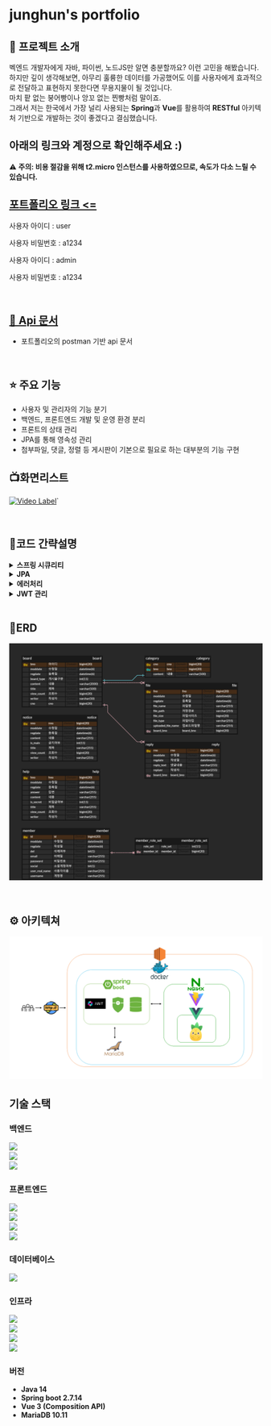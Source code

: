 #  junghun's portfolio

## 🤔 프로젝트 소개

벡엔드 개발자에게 자바, 파이썬, 노드JS만 알면 충분할까요? 이런 고민을 해봤습니다. </br>
하지만 깊이 생각해보면, 아무리 훌륭한 데이터를 가공했어도 이를 사용자에게 효과적으로 전달하고 표현하지 못한다면 무용지물이 될 것입니다. </br>
마치 팥 없는 붕어빵이나 앙꼬 없는 찐빵처럼 말이죠. </br>
그래서 저는 한국에서 가장 널리 사용되는 <b>Spring</b>과 <b>Vue</b>를 활용하여 <b>RESTful</b> 아키텍처 기반으로 개발하는 것이 좋겠다고 결심했습니다. </br>

## 아래의 링크와 계정으로 확인해주세요 :)

⚠️ <b>주의: 비용 절감을 위해 t2.micro 인스턴스를 사용하였으므로, 속도가 다소 느릴 수 있습니다. </b>
## <a href="http://13.210.146.57:1542" target="_blank"> 포트폴리오 링크 <= </a>

사용자 아이디 : user

사용자 비밀번호 : a1234 

사용자 아이디 : admin

사용자 비밀번호 : a1234


</br>

## <a href="https://documenter.getpostman.com/view/22369547/2sA3BoZWgk" target="_blank"> 📖 Api 문서</a>
- 포트폴리오의 postman 기반 api 문서

</br>


## ⭐ 주요 기능
- 사용자 및 관리자의 기능 분기
- 백엔드, 프론트엔드 개발 및 운영 환경 분리
- 프론트의 상태 관리
- JPA를 통해 영속성 관리
- 첨부파일, 댓글, 정렬 등 게시판이 기본으로 필요로 하는 대부분의 기능 구현


## 📺화면리스트
[![Video Label](http://img.youtube.com/vi/RQMLf9AyCbY/0.jpg)](https://youtu.be/RQMLf9AyCbY)`


</br>

## 📌코드 간략설명


<details>
<summary><b>스프링 시큐리티</b></summary>
<div markdown="1">

```java
/**
 * 1. 로그인은 CustomSecurityConfig의 APILoginFilter로부터 시작되며 "/login"으로 시작됩니다.
 * 2. tokenCheckFilter를 통해 요청의 header의 accessToken을 확인합니다.
 * 3. 1) accessToken의 유효기간이 만료된 경우 클라이언트에선 /api/refreshToken 요청합니다
      2) refreshToken이 유효할 경우 accessToken을 재발급하며 기타 정책에 의해 refreshToken를 관리합니다. 
 */
class CustomSecurityConfig{
    ...
	APILoginFilter apiLoginFilter = new APILoginFilter("/login");
		apiLoginFilter.setAuthenticationManager(authenticationManager);
		http.addFilterBefore(apiLoginFilter, UsernamePasswordAuthenticationFilter.class);
		
	ApiLoginSuccessHandler apiLoginSuccessHandler = new ApiLoginSuccessHandler(jwtUtil);
		apiLoginFilter.setAuthenticationSuccessHandler(apiLoginSuccessHandler);
		
    http.addFilterBefore(tokenCheckFilter(jwtUtil, userDetailsService),
	UsernamePasswordAuthenticationFilter.class);
	
    http.addFilterBefore(new RefreshTokenFilter("/api/refreshToken", jwtUtil),
	TokenCheckFilter.class);
...
}

```

```java

/**
    Service에서 권한을 체크할 경우 contextHolder에 저장된 사용자의 권한을 체크할 수 있는 메서드
 */
public String getUserAuthority() {
		Authentication authentication = SecurityContextHolder.getContext().getAuthentication();
		if (authentication != null && authentication.getPrincipal() instanceof UserDetails) {
			UserDetails userDetails = (UserDetails) authentication.getPrincipal();
			Collection<? extends GrantedAuthority> authorities = userDetails.getAuthorities();

			for (GrantedAuthority authority : authorities) {
				if (authority.getAuthority().equals("ROLE_ADMIN")) {
					return "ROLE_ADMIN";
				}
			}
		}
		return "ROLE_USER";
	}
```
</div>
</details>
<details>
<summary><b>JPA</b></summary>
<div markdown="1">

<a src="https://github.com/junghunchoi/portfolio/blob/master/backend/src/main/java/com/backend/repository/board/search/BoardSearchImpl.java">BoardSearchImpl</a>

``` java

/**
Querydsl로 쿼리를 작성한 영역으로 클라이언트의 요청에 따라
where, order by 등을 분기하여 조회하고 
Pageable을 반환하여 페이징처리를 하였습니다.
*/
class BoardSearchImpl{
    ...
	public Page<BoardListDTO> searchBoardListWithReplyandFiles(String[] types, String keyword,
		String sort, String order, Pageable pageable) {
		
		...
		
		QBoard board = QBoard.board;
		QReply reply = QReply.reply;
		QFile file = QFile.file;
		QCategory category = QCategory.category;

		JPQLQuery<Board> query = from(board);
		query.leftJoin(board.category, category);
		query.leftJoin(reply).on(reply.board.eq(board));
		query.leftJoin(file).on(file.board.eq(board));

		query.groupBy(board);

		if ((types != null && types.length > 0) && keyword != null) {
			BooleanBuilder booleanBuilder = new BooleanBuilder();

			for (String type : types) {
				switch (type) {
					case "t" -> booleanBuilder.or(board.title.contains(keyword));
					case "c" -> booleanBuilder.or(board.content.contains(keyword));
					case "w" -> booleanBuilder.or(board.writer.contains(keyword));
				}
			}
			query.where(booleanBuilder);
		}
		//자유게시판만 조회
		query.where(board.boardType.eq(1));
		
		...
		return new PageImpl<>(...);
		
	}
        
        
        ...
}
```
</div>
</details>
<details>
<summary><b>에러처리</b></summary>
<div markdown="1">

<a src="https://github.com/junghunchoi/portfolio/blob/master/backend/src/main/java/com/backend/exception/CustomRestAdvice.java">CustomRestAdvice</a>

```java

/**
 dto 유효성검증에서 잘못될 경우 클라이언트엔 필드와 message를 응답하게되고
 서버에선 디테일한 로그를 확인할 수 있게 하였습니다.
 */

@RestControllerAdvice
public class CustomRestAdvice {

	@ExceptionHandler(MethodArgumentNotValidException.class)
	protected ResponseEntity<ErrorResponse> handleMethodArgumentNotValidException(
		MethodArgumentNotValidException e) {
		BindingResult bindingResult = e.getBindingResult();
		StringBuilder stringBuilder = new StringBuilder();
		for (FieldError fieldError : bindingResult.getFieldErrors()) {
			stringBuilder.append(fieldError.getField()).append(": ");
			stringBuilder.append(fieldError.getDefaultMessage());
			stringBuilder.append("\n ");
		}
		final ErrorResponse response = ErrorResponse.of(ErrorCode.NOT_VALID_ERROR,
			String.valueOf(stringBuilder));

		return ResponseEntity.badRequest().body(response);
	}
	
    ...
}

```
</div>
</details>
<details>
<summary><b>JWT 관리</b></summary>
<div markdown="1">

<h4>개요</h4>
1. AccessToken은 7일, RefreshToken은 30일의 유효기간을 가집니다.
2. HS256 단방향 암호화 알고리즘을 사용합니다.
3. MalformedJwtException, SignatureException, ExpiredJwtException 를 체크하여 실패시 에러메세지와 403을 반환합니다.
4. RefreshToken이 유효할 경우 AccessToken 만료시 재발급하며 3일 이내일 경우 RefreshToken도 재발급합니다.
 

   <a src="https://github.com/junghunchoi/portfolio/blob/master/backend/src/main/java/com/backend/security/filter/RefreshTokenFilter.java">RefreshTokenFilter</a>
```java

class RefreshTokenFilter{
    ...
    try {
		checkAccessToken(accessToken);
	} catch (RefreshTokenException refreshTokenException) {
		refreshTokenException.sendResponseError(response);
		return;
	}

	Map<String, Object> refreshClaims = null;

	try {
		refreshClaims = checkRefreshToken(refreshToken);
	} catch (RefreshTokenException refreshTokenException) {
		refreshTokenException.sendResponseError(response);
		return;
	}

	// Refresh Token의 유효시간이 얼마 남지 않은 경우
	Integer exp = (Integer) refreshClaims.get("exp");

	Date expTime = new Date(Instant.ofEpochMilli(exp).toEpochMilli() * 1000);
	Date current = new Date(System.currentTimeMillis());

	// 만료 시간과 현재 시간의 간격 계산
	long gapTime = (expTime.getTime() - current.getTime());
	String userName = (String) refreshClaims.get("userName");

	// 이 상태까지 오면 무조건 AccessToken은 새로 생성
	String accessTokenValue = jwtUtil.generateToken(Map.of("userName", userName), accessTokenExpiration);
	String refreshTokenValue = tokens.get("refreshToken");

	// 만일 3일 미만인 경우에는 Refresh Token도 다시 생성
		if (gapTime < (1000 * 60 * 3)) {
		log.info("new Refresh Token required...  ");
		refreshTokenValue = jwtUtil.generateToken(Map.of("userName", userName), refreshTokenExpiration);
	}
    ...	
}

```

</details>


</br>

## 🔎ERD
![](readmeimage/포트폴리오.png)

</br>

## ⚙️ 아키텍쳐
![](readmeimage/아키텍쳐.png)

## 기술 스택
### 백엔드

<img src="https://img.shields.io/badge/Spring Boot-6DB33F?style=flat-square&logo=Spring Boot&logoColor=white"></br>
<img src="https://img.shields.io/badge/JPA-59666C?style=flat-square&logo=Hibernate&logoColor=white"></br>
<img src="https://img.shields.io/badge/Spring_Security-6DB33F?style=flat-square&logo=Spring-Security&logoColor=white"></br>

### 프론트엔드

<img src="https://img.shields.io/badge/Vue.js-35495E?style=flat-square&logo=vue.js&logoColor=4FC08D"></br>
<img src="https://img.shields.io/badge/Pinia-35495E?style=flat-square&logo=vuedotjs&logoColor=4FC08D"></br>
<img src="https://img.shields.io/badge/Bootstrap--Vue-563D7C?style=flat-square&logo=bootstrap-vue&logoColor=white"></br>
<img src="https://img.shields.io/badge/Vite-646CFF?style=flat-square&logo=vite&logoColor=white"></br>

### 데이터베이스 

<img src="https://img.shields.io/badge/MariaDB-003545?style=flat-square&logo=mariadb&logoColor=white"></br>


### 인프라 

<img src="https://img.shields.io/badge/Amazon AWS EC2-232F3E?style=flat-square&logo=amazon-aws&logoColor=white"></br>
<img src="https://img.shields.io/badge/Docker-2496ED?style=flat-square&logo=docker&logoColor=white"></br>
<img src="https://img.shields.io/badge/Docker_Compose-2496ED?style=flat-square&logo=docker&logoColor=white"></br>
<img src="https://img.shields.io/badge/Nginx-009639?style=flat-square&logo=nginx&logoColor=white"></br>


### 버전
- <b>Java 14</b>
- <b>Spring boot 2.7.14</b>
- <b>Vue 3 (Composition API)</b>
- <b>MariaDB 10.11</b>

</br>




